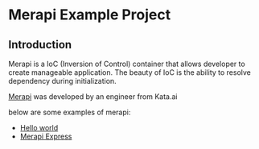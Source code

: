 # Merapi Example Project

## Introduction

Merapi is a IoC (Inversion of Control) container that allows developer to create manageable application. The beauty of IoC is the ability to resolve dependency during initialization.

 [Merapi](https://github.com/kata-ai/merapi) was developed by an engineer from Kata.ai
 
 below are some examples of merapi:
 
- [Hello world](https://github.com/cyberid41/merapi-example/tree/master/hello-world)
- [Merapi Express](https://github.com/cyberid41/merapi-example/tree/master/merapi-express)

